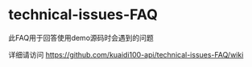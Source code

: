 # technical-issues-FAQ
此FAQ用于回答使用demo源码时会遇到的问题

详细请访问 https://github.com/kuaidi100-api/technical-issues-FAQ/wiki
